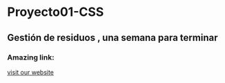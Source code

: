 # Proyecto01-CSS
Gestión de residuos , una semana para terminar
---
### Amazing link:
[visit our website](https://soylin.github.io/Proyecto01-CSS/)


